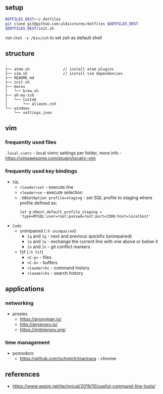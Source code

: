 ## setup

```bash
DOTFILES_DEST=~/.dotfiles
git clone git@github.com:uldissturms/dotfiles $DOTFILES_DEST
$DOTFILES_DEST/init.sh
```

run ```chsh -s /bin/zsh``` to set zsh as default shell

## structure

```
.
├── atom.sh               // install atom plugins
├── vim.sh                // install vim dependencies
├── README.md
├── init.sh
├── macos
│   └── brew.sh
├── oh-my-zsh
│   └── custom
│       └── aliases.zsh
└── windows
    └── settings.json
```

## vim

### frequently used files

`.local.vimrc` - local vimrc settings per folder, more info - https://vimawesome.com/plugin/localrc-vim

### frequently used key bindings

* `SQL`
  * `<leader>sel` - execute line
  * `<leader>se` - execute selection
  * `:DBSetOption profile=staging` - set SQL profile to staging where profile defined as:
    ```vim
    let g:dbext_default_profile_staging = 'type=MYSQL:user=root:passwd=root:port=3306:host=localhost'
    ```
* `Code`
  * unimpaired (`:h unimpaired`)
    * `[q` and `]q` - next and previous quickfix (unimpaired)
    * `[e` and `]e` - exchange the current line with one above or below it
    * `[n` and `]n` - git conflict markers
  * fzf (`:h fzf`)
    * `<C-p>` - files
    * `<C-b>` - buffers
    * `<leader>hc` - command history
    * `<leader>hs` - search history

## applications

### networking

* proxies
  * https://proxyman.io/
  * http://anyproxy.io/
  * https://mitmproxy.org/

### time management

* pomodoro
  * https://github.com/schmich/marinara - chrome

## references

* https://www.wezm.net/technical/2019/10/useful-command-line-tools/
